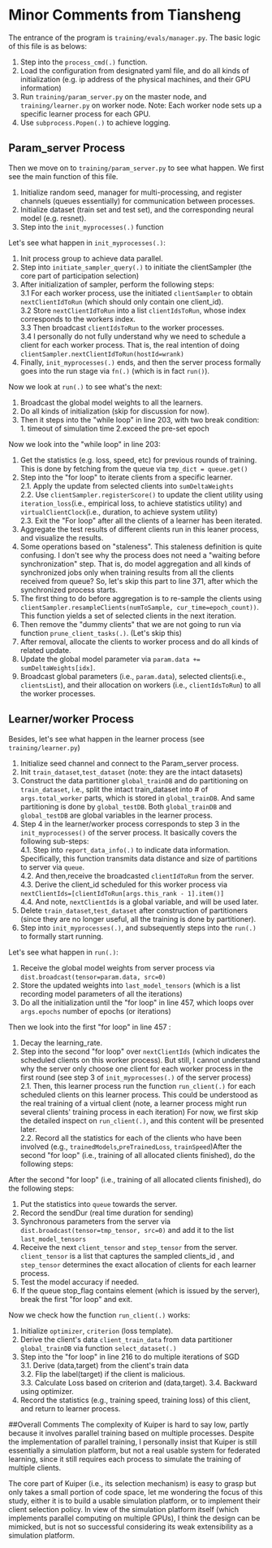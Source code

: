 # Minor Comments from Tiansheng
The entrance of the program is ``training/evals/manager.py``. The basic logic of this file is as belows:
1. Step into the `process_cmd(.)` function.
2. Load the configuration from designated yaml file, and do all kinds of initialization (e.g. ip address of the physical machines, and their GPU information)
3. Run `training/param_server.py` on the master node, and `training/learner.py` on worker node. Note: Each worker node sets up a specific learner process for each GPU.  
4. Use `subprocess.Popen(.)` to achieve logging.

## Param_server Process
Then we move on to ``training/param_server.py`` to see what happen. We first see the main function of this file.
1. Initialize random seed, manager for multi-processing, and register channels (queues essentially) for communication between processes. 
2. Initialize dataset (train set and test set), and the corresponding neural model (e.g. resnet).
3. Step into the ``init_myprocesses(.)`` function

Let's see what happen in ``init_myprocesses(.)``:
1. Init process group to achieve data parallel.
2. Step into `initiate_sampler_query(.)` to initiate the clientSampler (the core part of participation selection)
3. After initialization of sampler, perform the following steps:  
   3.1 For each worker process, use the initiated `clientSampler` to obtain `nextClientIdToRun` (which should only contain one client_id).  
   3.2 Store `nextClientIdToRun` into a list ``clientIdsToRun``, whose index corresponds to the workers index.  
   3.3 Then broadcast  ``clientIdsToRun`` to the worker processes.  
   3.4 I personally do not fully understand why we need to schedule a client for each worker process. That is, the real intention of doing `clientSampler.nextClientIdToRun(hostId=wrank)`  
4. Finally, `init_myprocesses(.)` ends, and then the server process formally goes into the run stage via `fn(.)` (which is in fact `run()`).

Now we look at  ``run(.)`` to see what's the next:
1. Broadcast the global model weights to all the learners.
2. Do all kinds of initialization (skip for discussion for now).
3. Then it steps into the "while loop" in line 203, with two break condition: 1. timeout of simulation time 2.exceed the pre-set epoch 

Now we look into the "while loop" in line 203:
1. Get the statistics (e.g. loss, speed, etc) for previous rounds of training. This is done
   by fetching from the queue via ``tmp_dict = queue.get()``
2. Step into the "for loop" to iterate clients from a specific learner.  
   2.1. Apply the update from selected clients into `sumDeltaWeights`  
   2.2. Use  `clientSampler.registerScore()` to update the client utility using `iteration_loss`(i.e., empirical loss, to achieve statistics utility) and `virtualClientClock`(i.e., duration, to achieve system utility)  
   2.3. Exit the "For loop" after all the clients of a learner has been iterated.
3. Aggregate the test results of different clients run in this leaner process, and visualize the results.
4. Some operations based on "staleness". This staleness definition is quite confusing. I don't see why the process does not need a "waiting before synchronization" step. That is, do model aggregation and all kinds of synchronized jobs only when training results from all the clients received from queue? 
   So, let's skip this part to line 371, after which the synchronized process starts.
5. The first thing to do before aggregation is to re-sample the clients using ``clientSampler.resampleClients(numToSample, cur_time=epoch_count))``.
   This function yields a set of selected clients  in the next iteration.
6. Then remove the "dummy clients"  that we are not going to run via  function ``prune_client_tasks(.)``. (Let's skip this)
7. After removal, allocate the clients to worker process and do all kinds of related update.
8. Update the global model parameter via  ``param.data += sumDeltaWeights[idx]``.
9. Broadcast global parameters (i.e., `param.data`), selected clients(i.e., `clientsList`), and their allocation on workers (i.e., `clientIdsToRun`) to all the worker processes. 


## Learner/worker Process
Besides, let's see what happen in the learner process (see `training/learner.py`)
1. Initialize seed channel and connect to the Param_server process.
2. Init `train_dataset`,`test_dataset` (note: they are the intact datasets)
3. Construct the data partitioner `global_trainDB` and do partitioning on `train_dataset`, i.e., split the intact train_dataset into # of `args.total_worker` parts, which is stored in
`global_trainDB`. And same partitioning is done by `global_testDB`. Both `global_trainDB` and `global_testDB` are global variables in the learner process. 
4. Step 4 in the learner/worker process corresponds to step 3 in the `init_myprocesses()` of the server process. It basically covers the following sub-steps:  
   4.1. Step into `report_data_info(.)` to indicate data information. Specifically, this function transmits data distance and size of partitions to server via `queue`.  
   4.2. And then,receive the broadcasted `clientIdToRun` from the server.  
   4.3. Derive the client_id scheduled for this worker process via ``nextClientIds=[clientIdToRun[args.this_rank - 1].item()]``  
   4.4. And note, `nextClientIds` is a global variable, and will be used later. 
5. Delete `train_dataset`,`test_dataset` after construction of partitioners (since they are no longer useful, all the training is done by partitioner).
6. Step into `init_myprocesses(.)`, and subsequently steps into the `run(.)` to formally start running.

Let's see what happen in ``run(.)``:
1. Receive the global model weights from server process via ``dist.broadcast(tensor=param.data, src=0)``
2. Store the updated weights into ``last_model_tensors`` (which is a list recording model parameters of all the iterations)
3. Do all the initialization until the "for loop" in line 457, which loops over ``args.epochs`` number of epochs (or iterations)

Then we look into the first "for loop" in line 457 :
1. Decay the learning_rate.
2. Step into the second "for loop" over `nextClientIds` (which indicates the scheduled clients on this worker process).
   But still, I cannot understand why the server only choose one client for each worker process in the first round 
   (see step 3 of `init_myprocesses(.)` of the server process)  
   2.1. Then, this learner process run the function ``run_client(.)`` for each scheduled clients on this learner process.
   This could be understood as the real training of a virtual client (note, a learner process might run several clients' training process in each iteration)
   For now, we first skip the detailed inspect on ``run_client(.)``, and this content will be presented later.   
   2.2. Record all the statistics for each of the  clients who have been involved (e.g., `trainedModels`,`preTrainedLoss`, `trainSpeed`)After the second "for loop" (i.e., training of all allocated clients finished), do the following steps:

After the second "for loop" (i.e., training of all allocated clients finished), do the following steps:
1. Put the statistics into ``queue`` towards the server.
2. Record the sendDur (real time duration for sending)
3. Synchronous parameters from the server via `dist.broadcast(tensor=tmp_tensor, src=0)` and add it to the list `last_model_tensors`
4. Receive the next `client_tensor`  and `step_tensor` from the server. `client_tensor` is a list that captures the sampled clients_id
, and `step_tensor` determines the exact allocation of clients for each learner process.
5. Test the model accuracy if needed.
6. If the queue stop_flag contains element (which is issued by the server), break the first "for loop" and exit.

Now we check how the function ``run_client(.)`` works:
1. Initialize `optimizer`, `criterion` (loss template).
2. Derive the client's data ``client_train_data`` from data partitioner `global_trainDB` via function `select_dataset(.)`
3. Step into the "for loop" in line 216 to do multiple iterations of SGD  
   3.1. Derive (data,target) from the client's train data  
   3.2. Flip the label(target) if the client is malicious.  
   3.3. Calculate Loss based on criterion and (data,target).
   3.4. Backward using optimizer.
4. Record the statistics (e.g., training speed, training loss) of this client, and return to learner process. 

##Overall Comments
The complexity of Kuiper is hard to say low, partly because it involves parallel training based on multiple processes.
Despite the implementation of parallel training, I personally insist that Kuiper is still essentially a simulation platform, but
not a real usable system for federated learning, since it still requires each process to simulate the training of multiple clients.  

The core part of Kuiper (i.e., its selection mechanism) is easy to grasp but only takes a small portion of code space, let me wondering
the focus of this study, either it is to build a usable simulation platform, or to implement their client selection policy. 
In view of the simulation platform itself (which implements parallel computing on multiple GPUs), I think the design can be mimicked, but is not so successful considering its weak extensibility as a simulation platform.